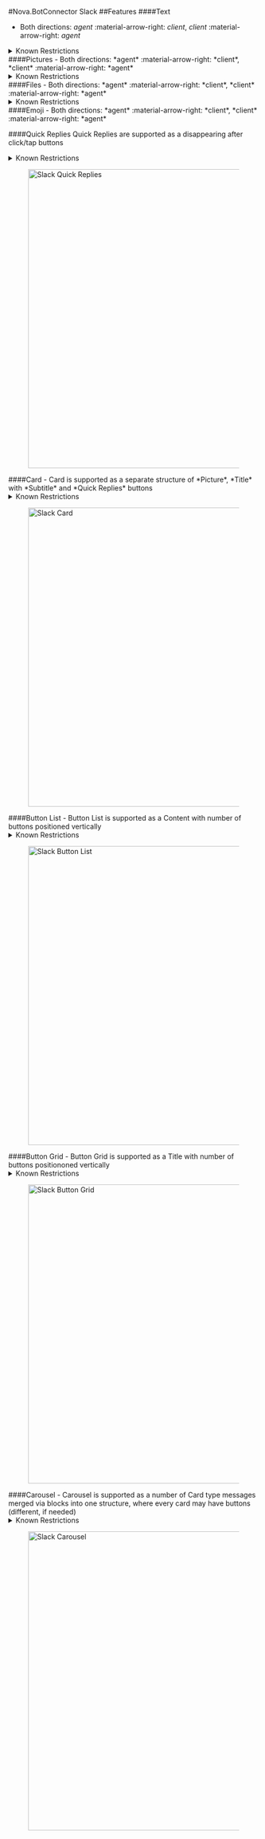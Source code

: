 #Nova.BotConnector Slack
##Features
####Text
- Both directions: *agent* :material-arrow-right: *client*, *client* :material-arrow-right: *agent*

<details><summary>Known Restrictions</summary>
<p>
```
• Truncates messages containing more than 40000 characters
```
</p>
</details>
####Pictures
- Both directions: *agent* :material-arrow-right: *client*, *client* :material-arrow-right: *agent*

<details><summary>Known Restrictions</summary>
<p>
```
• Formats: GIF, JPEG, PNG, and BMP
• Any size and resolution, but the overall files size is burdened by plan
• Up to 10 photos
```
</p>
</details>
####Files
- Both directions: *agent* :material-arrow-right: *client*, *client* :material-arrow-right: *agent*

<details><summary>Known Restrictions</summary>
<p>
```
• One file can have any size, but the overall files size is burdened by plan
• Up to 5GB of files to workspace (free plan)
• 10GB per member on the Pro plan
• 20GB per member on the Business+ plan 
```
</p>
</details>
####Emoji
- Both directions: *agent* :material-arrow-right: *client*, *client* :material-arrow-right: *agent*

####Quick Replies
Quick Replies are supported as a disappearing after click/tap buttons
<details><summary>Known Restrictions</summary>
<p>
```
• Type: Blocks
• Maximum content length 3000 characters
• Maximum 5 buttons per row
• Maximum 49 rows
• Maximum label length 75 characters
```
</p>
</details>
<figure> <img src="/nova.docs/components/botconnector/examples/SlackConnectorQuickReplies.png" title="Slack Quick Replies" width="600" height"500"> </a> </figure>
####Card
- Card is supported as a separate structure of *Picture*, *Title* with *Subtitle* and *Quick Replies* buttons
<details><summary>Known Restrictions</summary>
<p>
```
• Type: Blocks
• Known restrictions:
• Maximum title length 150 characters
• Maximum subtitle length 3000 characters
• Maximum label length 75 characters
• Maximum 5 buttons per row
• Maximum 47 rows
• Formats: GIF, JPEG, PNG, and BMP
```
</p>
</details>
<figure> <img src="/nova.docs/components/botconnector/examples/SlackConnectorCard.png" title="Slack Card" width="600" height"500"> </a> </figure>
####Button List
- Button List is supported as a Content with number of buttons positioned vertically
<details><summary>Known Restrictions</summary>
<p>
```
• Type: Blocks
• Maximum content length 3000 characters
• Maximum 5 buttons per row
• Maximum 49 rows
• Maximum label length 75 characters
```
</p>
</details>
<figure> <img src="/nova.docs/components/botconnector/examples/SlackConnectorButtonlist.png" title="Slack Button List" width="600" height"500"> </a> </figure>
####Button Grid
- Button Grid is supported as a Title with number of buttons positiononed vertically
<details><summary>Known Restrictions</summary>
<p>
```
• Type: Blocks
• Maximum content length 3000 characters
• Maximum 5 buttons per row
• Maximum 49 rows
• Maximum label length 75 characters
```
</p>
</details>
<figure> <img src="/nova.docs/components/botconnector/examples/SlackConnectorButtongrid.png" title="Slack Button Grid" width="600" height"500"> </a> </figure>
####Carousel
- Carousel is supported as a number of Card type messages merged via blocks into one structure, where every card may have buttons (different, if needed)
<details><summary>Known Restrictions</summary>
<p>
```
• Type: Blocks
• Known restrictions:
• Maximum title length 150 characters
• Maximum subtitle length 3000 characters
• Maximum label length 75 characters
• Maximum 5 buttons per row
• Maximum 47 rows
• Formats: GIF, JPEG, PNG, and BMP
```
</p>
</details>
<figure> <img src="/nova.docs/components/botconnector/examples/SlackConnectorCarousel.png" title="Slack Carousel" width="600" height"500"> </a> </figure>